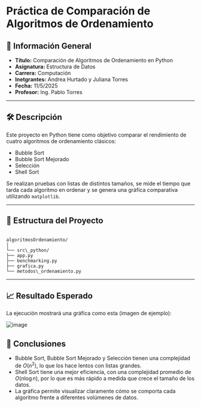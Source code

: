 # Práctica de Comparación de Algoritmos de Ordenamiento

## 📌 Información General

- **Título:** Comparación de Algoritmos de Ordenamiento en Python
- **Asignatura:** Estructura de Datos
- **Carrera:** Computación
- **Inetgrantes:** Andrea Hurtado y Juliana Torres
- **Fecha:** 11/5/2025
- **Profesor:** Ing. Pablo Torres

---

## 🛠️ Descripción

Este proyecto en Python tiene como objetivo comparar el rendimiento de cuatro algoritmos de ordenamiento clásicos:

- Bubble Sort
- Bubble Sort Mejorado
- Selección
- Shell Sort

Se realizan pruebas con listas de distintos tamaños, se mide el tiempo que tarda cada algoritmo en ordenar y se genera una gráfica comparativa utilizando `matplotlib`.

---

## 📂 Estructura del Proyecto

```

algoritmosOrdenamiento/
│
└── src\_python/
├── app.py
├── benchmarking.py
├── grafica.py
└── metodos\_ordenamiento.py

````

---


## 📈 Resultado Esperado

La ejecución mostrará una gráfica como esta (imagen de ejemplo):

![image](https://github.com/user-attachments/assets/766e2d18-9472-4316-be6c-772a2a697158)

## 📌 Conclusiones

* Bubble Sort, Bubble Sort Mejorado y Selección tienen una complejidad de $O(n^2)$, lo que los hace lentos con listas grandes.
* Shell Sort tiene una mejor eficiencia, con una complejidad promedio de $O(n \log n)$, por lo que es más rápido a medida que crece el tamaño de los datos.
* La gráfica permite visualizar claramente cómo se comporta cada algoritmo frente a diferentes volúmenes de datos.

```
```
